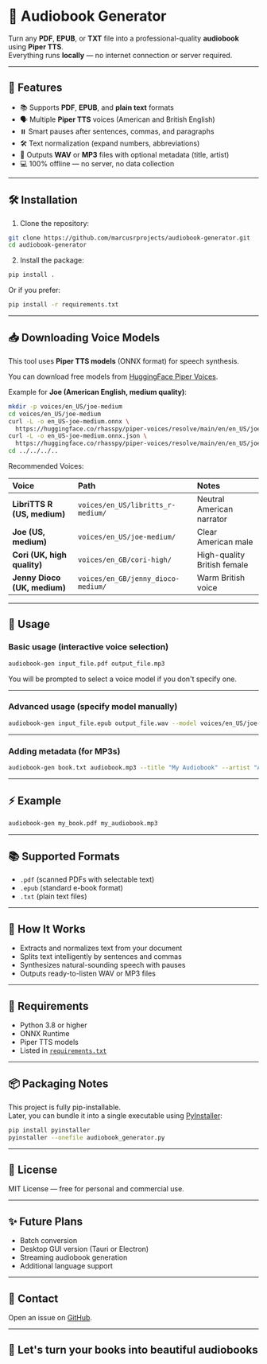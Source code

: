 # 📖 Audiobook Generator

Turn any **PDF**, **EPUB**, or **TXT** file into a professional-quality **audiobook** using **Piper TTS**.  
Everything runs **locally** — no internet connection or server required.

---

## 🚀 Features

- 📚 Supports **PDF**, **EPUB**, and **plain text** formats
- 🗣️ Multiple **Piper TTS** voices (American and British English)
- ⏸️ Smart pauses after sentences, commas, and paragraphs
- 🛠️ Text normalization (expand numbers, abbreviations)
- 🎵 Outputs **WAV** or **MP3** files with optional metadata (title, artist)
- 💻 100% offline — no server, no data collection

---

## 🛠 Installation

1. Clone the repository:

```bash
git clone https://github.com/marcusrprojects/audiobook-generator.git
cd audiobook-generator
```

2. Install the package:

```bash
pip install .
```

Or if you prefer:

```bash
pip install -r requirements.txt
```

---

## 📥 Downloading Voice Models

This tool uses **Piper TTS models** (ONNX format) for speech synthesis.

You can download free models from [HuggingFace Piper Voices](https://huggingface.co/rhasspy/piper-voices).

Example for **Joe (American English, medium quality)**:

```bash
mkdir -p voices/en_US/joe-medium
cd voices/en_US/joe-medium
curl -L -o en_US-joe-medium.onnx \
  https://huggingface.co/rhasspy/piper-voices/resolve/main/en/en_US/joe/medium/en_US-joe-medium.onnx
curl -L -o en_US-joe-medium.onnx.json \
  https://huggingface.co/rhasspy/piper-voices/resolve/main/en/en_US/joe/medium/en_US-joe-medium.onnx.json
cd ../../../..
```

Recommended Voices:

| Voice | Path | Notes |
|:------|:-----|:------|
| **LibriTTS R (US, medium)** | `voices/en_US/libritts_r-medium/` | Neutral American narrator |
| **Joe (US, medium)** | `voices/en_US/joe-medium/` | Clear American male |
| **Cori (UK, high quality)** | `voices/en_GB/cori-high/` | High-quality British female |
| **Jenny Dioco (UK, medium)** | `voices/en_GB/jenny_dioco-medium/` | Warm British voice |

---

## 🌟 Usage

### Basic usage (interactive voice selection)

```bash
audiobook-gen input_file.pdf output_file.mp3
```

You will be prompted to select a voice model if you don't specify one.

---

### Advanced usage (specify model manually)

```bash
audiobook-gen input_file.epub output_file.wav --model voices/en_US/joe-medium/en_US-joe-medium.onnx
```

---

### Adding metadata (for MP3s)

```bash
audiobook-gen book.txt audiobook.mp3 --title "My Audiobook" --artist "Author Name"
```

---

## ⚡ Example

```bash
audiobook-gen my_book.pdf my_audiobook.mp3
```

---

## 📚 Supported Formats

- `.pdf` (scanned PDFs with selectable text)
- `.epub` (standard e-book format)
- `.txt` (plain text files)

---

## 🧐 How It Works

- Extracts and normalizes text from your document
- Splits text intelligently by sentences and commas
- Synthesizes natural-sounding speech with pauses
- Outputs ready-to-listen WAV or MP3 files

---

## 📝 Requirements

- Python 3.8 or higher
- ONNX Runtime
- Piper TTS models
- Listed in [`requirements.txt`](requirements.txt)

---

## 📦 Packaging Notes

This project is fully pip-installable.  
Later, you can bundle it into a single executable using [PyInstaller](https://pyinstaller.org/):

```bash
pip install pyinstaller
pyinstaller --onefile audiobook_generator.py
```

---

## 📜 License

MIT License — free for personal and commercial use.

---

## ✨ Future Plans

- Batch conversion
- Desktop GUI version (Tauri or Electron)
- Streaming audiobook generation
- Additional language support

---

## 📩 Contact

Open an issue on [GitHub](https://github.com/marcusrprojects/audiobook-generator/issues).

---

## 🏁 Let's turn your books into beautiful audiobooks
